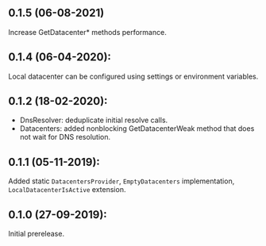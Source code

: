 ## 0.1.5 (06-08-2021)

Increase GetDatacenter* methods performance.

## 0.1.4 (06-04-2020):

Local datacenter can be configured using settings or environment variables.

## 0.1.2 (18-02-2020):

- DnsResolver: deduplicate initial resolve calls.
- Datacenters: added nonblocking GetDatacenterWeak method that does not wait for DNS resolution.

## 0.1.1 (05-11-2019):

Added static `DatacentersProvider`, `EmptyDatacenters` implementation, `LocalDatacenterIsActive` extension.

## 0.1.0 (27-09-2019): 

Initial prerelease.